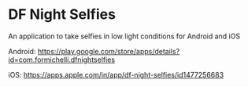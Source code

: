 # DF Night Selfies

An application to take selfies in low light conditions for Android and iOS

Android: https://play.google.com/store/apps/details?id=com.formichelli.dfnightselfies

iOS: https://apps.apple.com/in/app/df-night-selfies/id1477256683
